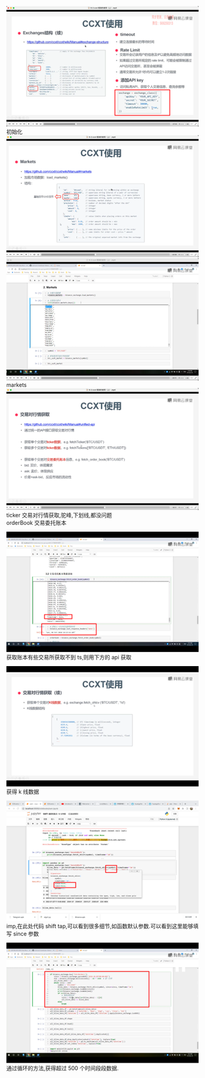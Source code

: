 ![](./img/2022-07-23-00-47-53.png)  
初始化
![](./img/2022-07-23-07-14-37.png)  
![](./img/2022-07-23-07-16-53.png)
markets
![](./img/2022-07-23-07-21-00.png)  
ticker 交易对行情获取,驼峰,下划线,都没问题  
orderBook 交易委托账本

![](./img/2022-07-23-09-20-25.png)  
获取账本有些交易所获取不到 ts,则用下方的 api 获取

![](./img/2022-07-23-09-28-47.png)  
获得 k 线数据

![](./img/2022-07-23-09-40-48.png)  
imp,在此处代码 shift tap,可以看到很多细节,如函数默认参数.可以看到这里能够填写 since 参数

![](./img/2022-07-23-09-44-31.png)  
通过循环的方法,获得超过 500 个时间段段数据.

